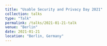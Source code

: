 ```yaml
---
title: "Usable Security and Privacy Day 2021"
collection: talks
type: "Talk"
permalink: /talks/2021-01-21-talk
venue: "Berlin"
date: 2021-01-21
location: "Berlin, Germany"
---
```



